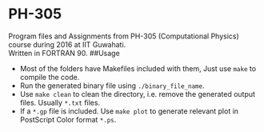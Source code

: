# PH-305
Program files and Assignments from PH-305 (Computational Physics) course during 2016 at IIT Guwahati. </br>
Written in FORTRAN 90.
##Usage
- Most of the folders have Makefiles included with them, Just use `make` to compile the code.
- Run the generated binary file using `./binary_file_name`.
- Use `make clean` to clean the directory, i.e. remove the generated output files. Usually `*.txt` files.
- If a `*.gp` file is included. Use `make plot` to generate relevant plot in PostScript Color format `*.ps`.

